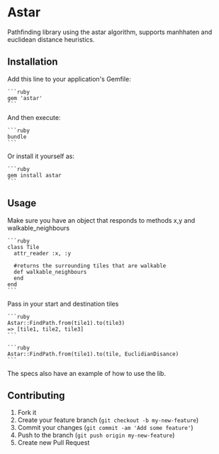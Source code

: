 # Astar

Pathfinding library using the astar algorithm, supports manhhaten and euclidean
distance heuristics.

## Installation

Add this line to your application's Gemfile:

    ```ruby
    gem 'astar'
    ```

And then execute:

    ```ruby
    bundle
    ```

Or install it yourself as:

    ```ruby
    gem install astar
    ```

## Usage

Make sure you have an object that responds to methods x,y and walkable_neighbours

    ```ruby
    class Tile
      attr_reader :x, :y

      #returns the surrounding tiles that are walkable
      def walkable_neighbours
      end
    end
    ```

Pass in your start and destination tiles

    ```ruby
    Astar::FindPath.from(tile1).to(tile3)
    => [tile1, tile2, tile3]
    ```

    ```ruby
    Astar::FindPath.from(tile1).to(tile, EuclidianDisance)
    ```

The specs also have an example of how to use the lib.

## Contributing

1. Fork it
2. Create your feature branch (`git checkout -b my-new-feature`)
3. Commit your changes (`git commit -am 'Add some feature'`)
4. Push to the branch (`git push origin my-new-feature`)
5. Create new Pull Request
